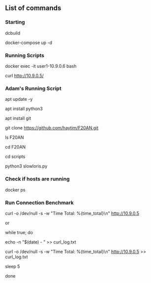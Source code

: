 ## List of commands

### Starting

dcbuild


docker-compose up -d

### Running Scripts

docker exec -it user1-10.9.0.6 bash

curl http://10.9.0.5/ 



### Adam's Running Script

apt update -y

apt install python3

apt install git

git clone https://github.com/haytim/F20AN.git

ls F20AN

cd F20AN

cd scripts

python3 slowloris.py


### Check if hosts are running

docker ps

### Run Connection Benchmark

curl -o /dev/null -s -w "Time Total: %{time_total}\\n" http://10.9.0.5

or

while true; do

  echo -n "$(date) - " >> curl_log.txt
  
  curl -o /dev/null -s -w "Time Total: %{time_total}\\n" http://10.9.0.5 >> curl_log.txt
  
  sleep 5
  
done


